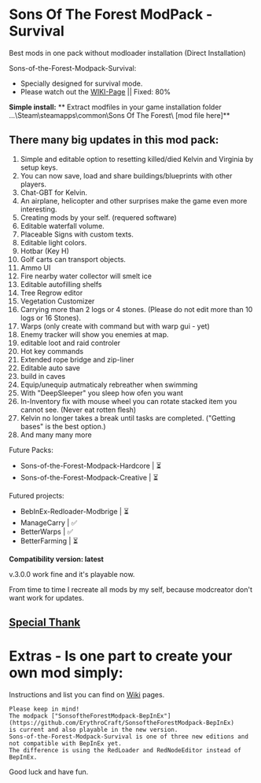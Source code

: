 # Sons Of The Forest ModPack - Survival
Best mods in one pack without modloader installation (Direct Installation)

Sons-of-the-Forest-Modpack-Survival: 
 - Specially designed for survival mode.
 - Please watch out the [WIKI-Page](https://github.com/ErythroCraft/Sons-of-the-Forest-Modpack-Survival/wiki) || Fixed: 80%

**Simple install:** 
** Extract modfiles in your game installation folder ...\Steam\steamapps\common\Sons Of The Forest\ [mod file here]**
   
## There many big updates in this mod pack:

1. Simple and editable option to resetting killed/died Kelvin and Virginia by setup keys.
2. You can now save, load and share buildings/blueprints with other players.
3. Chat-GBT for Kelvin.
4. An airplane, helicopter and other surprises make the game even more interesting.
5. Creating mods by your self. (requered software)
6. Editable waterfall volume.
7. Placeable Signs with custom texts.
8. Editable light colors.
9. Hotbar (Key H)
10. Golf carts can transport objects.
11. Ammo UI
12. Fire nearby water collector will smelt ice
13. Editable autofilling shelfs
14. Tree Regrow editor
15. Vegetation Customizer
16. Carrying more than 2 logs or 4 stones. (Please do not edit more than 10 logs or 16 Stones).
17. Warps (only create with command but with warp gui - yet)
18. Enemy tracker will show you enemies at map.
19. editable loot and raid controler
20. Hot key commands
21. Extended rope bridge and zip-liner
22. Editable auto save
23. build in caves
24. Equip/unequip autmaticaly rebreather when swimming
25. With "DeepSleeper" you sleep how ofen you want
26. In-Inventory fix with mouse wheel you can rotate stacked item you cannot see. (Never eat rotten flesh)
27. Kelvin no longer takes a break until tasks are completed. ("Getting bases" is the best option.)
28. And many many more 

Future Packs:
 - Sons-of-the-Forest-Modpack-Hardcore | ⏳
 - Sons-of-the-Forest-Modpack-Creative | ⏳

Futured projects:
 - BebInEx-Redloader-Modbrige | ⏳
 - ManageCarry                | ✅ 
 - BetterWarps                | ✅ 
 - BetterFarming              | ⏳

**Compatibility version: latest**

v.3.0.0 work fine and it's playable now.

From time to time I recreate all mods by my self, because modcreator don't want work for updates.

## **[Special Thank](https://github.com/ErythroCraft/Sons-of-the-Forest-Modpack-Survival/wiki/Special-Thank)**

# Extras - Is one part to create your own mod simply:

Instructions and list you can find on [Wiki](https://github.com/ErythroCraft/Sons-of-the-Forest-Modpack-2.0/wiki) pages.


    Please keep in mind!
    The modpack ["SonsoftheForestModpack-BepInEx"](https://github.com/ErythroCraft/SonsoftheForestModpack-BepInEx) 
    is current and also playable in the new version. 
    Sons-of-the-Forest-Modpack-Survival is one of three new editions and not compatible with BepInEx yet. 
    The difference is using the RedLoader and RedNodeEditor instead of BepInEx.


Good luck and have fun.
